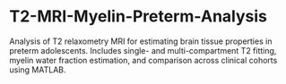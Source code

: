 # T2-MRI-Myelin-Preterm-Analysis
Analysis of T2 relaxometry MRI for estimating brain tissue properties in preterm adolescents. Includes single- and multi-compartment T2 fitting, myelin water fraction estimation, and comparison across clinical cohorts using MATLAB.

